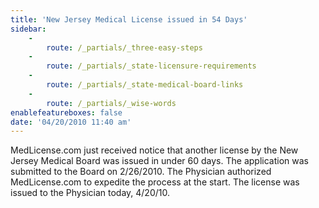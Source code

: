 ```yaml
---
title: 'New Jersey Medical License issued in 54 Days'
sidebar:
    -
        route: /_partials/_three-easy-steps
    -
        route: /_partials/_state-licensure-requirements
    -
        route: /_partials/_state-medical-board-links
    -
        route: /_partials/_wise-words
enablefeatureboxes: false
date: '04/20/2010 11:40 am'
---
```


<p>MedLicense.com just received notice that another license by the New Jersey Medical Board was issued in under 60 days. The application was submitted to the Board on 2/26/2010. The Physician authorized MedLicense.com to expedite the process at the start. The license was issued to the Physician today, 4/20/10.</p>